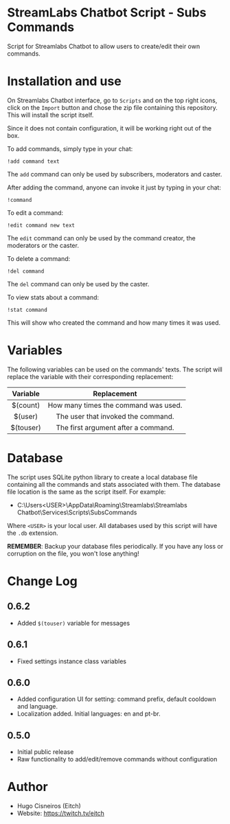 # StreamLabs Chatbot Script - Subs Commands

Script for Streamlabs Chatbot to allow users to create/edit their own commands.

# Installation and use

On Streamlabs Chatbot interface, go to `Scripts` and on the top right icons,
click on the `Import` button and chose the zip file containing this
repository. This will install the script itself.

Since it does not contain configuration, it will be working right out of
the box.

To add commands, simply type in your chat:

```
!add command text
```

The `add` command can only be used by subscribers, moderators and caster.

After adding the command, anyone can invoke it just by typing in your chat:

```
!command
```

To edit a command:

```
!edit command new text
```

The `edit` command can only be used by the command creator, the moderators or
the caster.

To delete a command:

```
!del command
```

The `del` command can only be used by the caster.

To view stats about a command:

```
!stat command
```

This will show who created the command and how many times it was used.

# Variables

The following variables can be used on the commands' texts. The script will 
replace the variable with their corresponding replacement:

| Variable  |              Replacement             |
|:---------:|:------------------------------------:|
| $(count)  | How many times the command was used. |
| $(user)   | The user that invoked the command.   |
| $(touser) | The first argument after a command.  |

# Database

The script uses SQLite python library to create a local database file containing
all the commands and stats associated with them. The database file location
is the same as the script itself. For example:

* C:\Users\<USER>\AppData\Roaming\Streamlabs\Streamlabs Chatbot\Services\Scripts\SubsCommands

Where `<USER>` is your local user. All databases used by this script will have
the `.db` extension.

**REMEMBER**: Backup your database files periodically. If you have any loss or
corruption on the file, you won't lose anything!

# Change Log

## 0.6.2

* Added `$(touser)` variable for messages

## 0.6.1

* Fixed settings instance class variables 

## 0.6.0

* Added configuration UI for setting: command prefix, default cooldown and language.
* Localization added. Initial languages: en and pt-br.

## 0.5.0

* Initial public release
* Raw functionality to add/edit/remove commands without configuration

# Author

* Hugo Cisneiros (Eitch)
* Website: https://twitch.tv/eitch